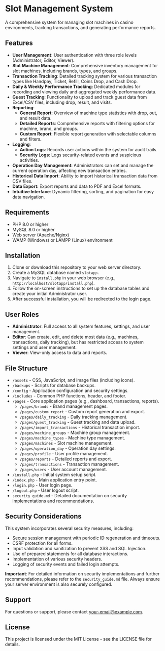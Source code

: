 # Slot Management System

A comprehensive system for managing slot machines in casino environments, tracking transactions, and generating performance reports.

## Features

- **User Management**: User authentication with three role levels (Administrator, Editor, Viewer).
- **Slot Machine Management**: Comprehensive inventory management for slot machines, including brands, types, and groups.
- **Transaction Tracking**: Detailed tracking system for various transaction types like Handpay, Ticket, Refill, Coins Drop, and Cash Drop.
- **Daily & Weekly Performance Tracking**: Dedicated modules for recording and viewing daily and aggregated weekly performance data.
- **Guest Tracking**: Functionality to upload and track guest data from Excel/CSV files, including drop, result, and visits.
- **Reporting**:
    - **General Report**: Overview of machine type statistics with drop, out, and result data.
    - **Detailed Reports**: Comprehensive reports with filtering options for machine, brand, and groups.
    - **Custom Report**: Flexible report generation with selectable columns and filters.
- **Logging**:
    - **Action Logs**: Records user actions within the system for audit trails.
    - **Security Logs**: Logs security-related events and suspicious activities.
- **Operation Day Management**: Administrators can set and manage the current operation day, affecting new transaction entries.
- **Historical Data Import**: Ability to import historical transaction data from CSV files.
- **Data Export**: Export reports and data to PDF and Excel formats.
- **Intuitive Interface**: Dynamic filtering, sorting, and pagination for easy data navigation.

## Requirements

- PHP 8.0 or higher
- MySQL 8.0 or higher
- Web server (Apache/Nginx)
- WAMP (Windows) or LAMPP (Linux) environment

## Installation

1.  Clone or download this repository to your web server directory.
2.  Create a MySQL database named `slotapp`.
3.  Navigate to `install.php` in your web browser (e.g., `http://localhost/slotapp/install.php`).
4.  Follow the on-screen instructions to set up the database tables and create your initial Administrator user.
5.  After successful installation, you will be redirected to the login page.

## User Roles

-   **Administrator**: Full access to all system features, settings, and user management.
-   **Editor**: Can create, edit, and delete most data (e.g., machines, transactions, daily tracking), but has restricted access to system settings and user management.
-   **Viewer**: View-only access to data and reports.

## File Structure

-   `/assets` - CSS, JavaScript, and image files (including icons).
-   `/backups` - Scripts for database backups.
-   `/config` - Application configuration and security settings.
-   `/includes` - Common PHP functions, header, and footer.
-   `/pages` - Core application pages (e.g., dashboard, transactions, reports).
    -   `/pages/brands` - Brand management pages.
    -   `/pages/custom_report` - Custom report generation and export.
    -   `/pages/daily_tracking` - Daily tracking management.
    -   `/pages/guest_tracking` - Guest tracking and data upload.
    -   `/pages/import_transactions` - Historical transaction import.
    -   `/pages/machine_groups` - Machine group management.
    -   `/pages/machine_types` - Machine type management.
    -   `/pages/machines` - Slot machine management.
    -   `/pages/operation_day` - Operation day settings.
    -   `/pages/profile` - User profile management.
    -   `/pages/reports` - Detailed reports and export.
    -   `/pages/transactions` - Transaction management.
    -   `/pages/users` - User account management.
-   `/install.php` - Initial system setup script.
-   `/index.php` - Main application entry point.
-   `/login.php` - User login page.
-   `/logout.php` - User logout script.
-   `security_guide.md` - Detailed documentation on security implementations and recommendations.

## Security Considerations

This system incorporates several security measures, including:
-   Secure session management with periodic ID regeneration and timeouts.
-   CSRF protection for all forms.
-   Input validation and sanitization to prevent XSS and SQL Injection.
-   Use of prepared statements for all database interactions.
-   Implementation of various security headers.
-   Logging of security events and failed login attempts.

**Important**: For detailed information on security implementations and further recommendations, please refer to the `security_guide.md` file. Always ensure your server environment is also securely configured.

## Support

For questions or support, please contact [your-email@example.com](mailto:your-email@example.com).

## License

This project is licensed under the MIT License - see the LICENSE file for details.
